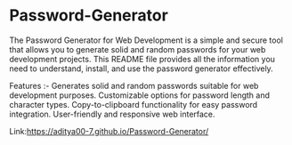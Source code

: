 # Password-Generator
The Password Generator for Web Development is a simple and secure tool that allows you to generate solid and random passwords for your web development projects. This README file provides all the information you need to understand, install, and use the password generator effectively.

Features :-
Generates solid and random passwords suitable for web development purposes.
Customizable options for password length and character types.
Copy-to-clipboard functionality for easy password integration.
User-friendly and responsive web interface.

Link:https://aditya00-7.github.io/Password-Generator/
